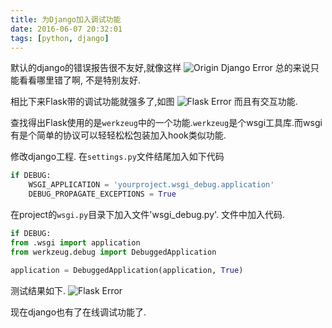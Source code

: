 ```yaml
---
title: 为Django加入调试功能
date: 2016-06-07 20:32:01
tags: [python, django]
---
```


默认的django的错误报告很不友好,就像这样
![Origin Django Error](/images/python/origin_django_error.png)
总的来说只能看看哪里错了啊, 不是特别友好.

相比下来Flask带的调试功能就强多了,如图
![Flask Error](/images/python/flask_error.png)
而且有交互功能.

查找得出Flask使用的是`werkzeug`中的一个功能.`werkzeug`是个wsgi工具库.而wsgi有是个简单的协议可以轻轻松松包装加入hook类似功能.

修改django工程.
在`settings.py`文件结尾加入如下代码

```python
if DEBUG:
    WSGI_APPLICATION = 'yourproject.wsgi_debug.application'
    DEBUG_PROPAGATE_EXCEPTIONS = True
```
    
在project的`wsgi.py`目录下加入文件'wsgi_debug.py'.
文件中加入代码.

```python
if DEBUG:
from .wsgi import application
from werkzeug.debug import DebuggedApplication

application = DebuggedApplication(application, True)
```

测试结果如下.
![Flask Error](/images/python/new_django_error.png)

现在django也有了在线调试功能了.

